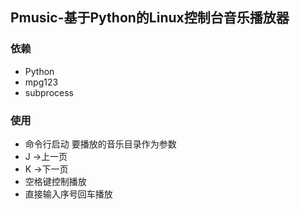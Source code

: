 ## Pmusic-基于Python的Linux控制台音乐播放器

### 依赖
- Python
- mpg123
- subprocess

### 使用
- 命令行启动 要播放的音乐目录作为参数
- J ->上一页
- K ->下一页
- 空格键控制播放
- 直接输入序号回车播放

